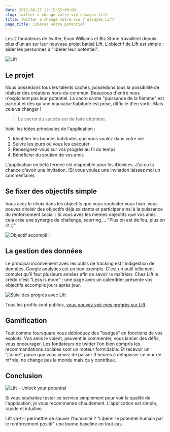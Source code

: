 ```yaml
---
date: 2012-08-27 12:15:55+00:00
slug: twitter-a-change-votre-vie-essayez-lift
title: Twitter a changé votre vie ? essayez Lift
page_title: Libérez votre potentiel
---
```


Les 2 fondateurs de twitter, Evan Williams et Biz Stone travaillent depuis plus d'un an sur leur nouveau projet batisé Lift. L'objectif de Lift est simple : aider les personnes à "libérer leur potentiel".

![Lift](http://davidleuliette.com/wordPress/wp-content/uploads/2012/08/lift_superGuerrier-231x300.png)

## Le projet

Nous possédons tous les talents cachés, possédons tous la possibilité de réaliser des créations hors-du-commun. Beaucoup d'entre nous n'exploitent pas leur potentiel. La sacro sainte "puissance de la flemme" est partout et dès qu'une mauvaise habitude est prise, difficile d'en sortir.
Mais cela va changer !


> Le secret du succès est de faire attention.


Voici les idées principales de l'application :

1. Identifier les bonnes habitudes que vous voulez dans votre vie
2. Suivre les jours où vous les exécuter
3. Renseignez-vous sur vos progrès au fil du temps
4. Bénéficier du soutien de vos amis

L'application en bétâ fermée est disponible pour les iDevices. J'ai eu la chance d'avoir une invitation. (Si vous voulez une invitation laissez moi un commentaire).


## Se fixer des objectifs simple


Vous avez le choix dans les objectifs que vous souhaiter vous fixer.
vous pouvez choisir des objectifs déjà existants et participer ainsi à la puissance du renforcement social : Si vous avez les mêmes objectifs que vos amis cela crée une synergie de challenge, scorring ... "Plus on est de fou, plus on rit :)"

![Objectif accompli !](http://davidleuliette.com/wordPress/wp-content/uploads/2012/08/photo-3-200x300.png)


## La gestion des données


Le principal inconvénient avec les outils de tracking est l'indigestion de données.
Google analytics est un bon exemple. C'est un outil tellement complet qu'il faut plusieurs années afin de savoir le maîtriser. Chez Lift le credo c'est "Less is more" : une page avec un calendrier présente vos objectifs accomplis jours après jour.

![Suivi des progrès avec Lift](http://davidleuliette.com/wordPress/wp-content/uploads/2012/08/lift_calendar-300x247.png)

Tous les profils sont publics, [vous pouvez voir mes progrès sur Lift](http://lift.do/users/86bea1e4701662166281).


## Gamification


Tout comme foursquare vous débloquez des "badges" en fonctions de vos exploits.
Vos amis le voient, peuvent le commenter, vous lancer des défis, vous encourager.
Les fondateurs de twitter l'on bien compris les recommandations sociales sont un moteur formidable. Et recevoir un "j'aime", parce que vous venez de passer 3 heures à détapisser ce mur de m*rde, ne change pas le monde mais ça y contribue.


## Conclusion


![Lift - Unlock your potential](http://davidleuliette.com/wordPress/wp-content/uploads/2012/08/photo-31-300x263.png)

Si vous souhaitez tester ce service simplement pour voir la qualité de l'application, je vous recommande chaudement.
L'application est simple, rapide et intuitive.


Lift va-t-il permettre de sauver l'humanité ? "Libérer le potentiel humain par le renforcement positif" une bonne baseline en tout cas.
